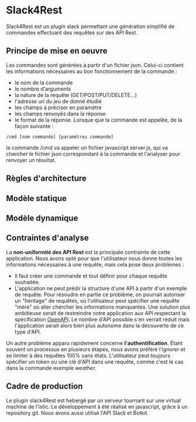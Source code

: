 # Slack4Rest
Slack4Rest est un plugin slack permettant une génération simplifié de commandes effectuant des requêtes sur des API Rest.

## Principe de mise en oeuvre
Les commandes sont générées à partir d'un fichier json. Celui-ci contient les informations nécessaires au bon fonctionnement de la commande :
- le nom de la commande
- le nombre d'arguments
- la nature de la requête (GET/POST/PUT/DELETE...)
- l'adresse uri du jeu de donné étudié
- les champs à préciser en paramètre
- les champs renvoyés dans la réponse
- le format de la réponse.
Lorsque que la commande est appelée, de la façon suivante :
```
/cmd [nom commande] [paramètres commande]
```
la commande /cmd va appeler un fichier javascript server.js, qui va chercher le fichier json correspondant à la commande et l'analyser pour renvoyer un résultat.

## Règles d'architecture


## Modèle statique

## Modèle dynamique

## Contraintes d'analyse
La **non-uniformité des API Rest** est la principale contrainte de cette application. Nous avons opté pour que l'utilisateur nous donne toutes les informations nécessaires à une requête, mais cela pose deux problèmes :
- Il faut créer une commande et tout définir pour chaque requête souhaitée.
- L'application ne peut prédir la structure d'une API à partir d'un exemple de requête.
Pour résoudre en partie ce problème, on pourrait autoriser un "héritage" de requêtes, où l'utilisateur peut spécifier une requête "mère" où aller chercher les informations manquantes. Une solution plus ambitieuse serait de restreindre notre application aux API respectant la spécification [OpenAPI](https://www.openapis.org/). Le nombre d'API possible s'en verrait réduit mais l'application serait alors bien plus autonome dans la découverte de ce type d'API.

Un autre problème apparu rapidement concerne **l'authentification**. Étant souvent un processus en plusieurs étapes, nous avons préféré l'ignorer et se limiter à des requêtes 100% sans états. L'utilisateur peut toujours spécifier un token ou une clé d'API dans une requête, comme c'est le cas dans la commande exemple *weather*.

## Cadre de production
Le plugin slack4Rest est hebergé par un serveur tournant sur une virtual machine de l'istic. Le développement à été réalisé en javascript, grâce à un repository git. Nous avons aussi utilisé l'API Slack et Botkit.

